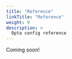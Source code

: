 ```yaml
---
title: "Reference"
linkTitle: "Reference"
weight: 9
description: >
  Opta config reference
---
```


Coming soon!
